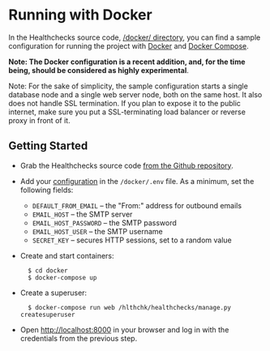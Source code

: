 # Running with Docker

In the Healthchecks source code, [/docker/ directory](https://github.com/healthchecks/healthchecks/tree/master/docker),
you can find a sample configuration for running the project with
[Docker](https://www.docker.com) and [Docker Compose](https://docs.docker.com/compose/).

**Note: The Docker configuration is a recent addition, and, for the time being,
should be considered as highly experimental**.

Note: For the sake of simplicity, the sample configuration starts a single database
node and a single web server node, both on the same host. It also does not handle SSL
termination. If you plan to expose it to the public internet, make sure you put a
SSL-terminating load balancer or reverse proxy in front of it.

## Getting Started

* Grab the Healthchecks source code
  [from the Github repository](https://github.com/healthchecks/healthchecks).
* Add your [configuration](../self_hosted_configuration/) in the `/docker/.env` file.
  As a minimum, set the following fields:
    * `DEFAULT_FROM_EMAIL` – the "From:" address for outbound emails
    * `EMAIL_HOST` – the SMTP server
    * `EMAIL_HOST_PASSWORD` – the SMTP password
    * `EMAIL_HOST_USER` – the SMTP username
    * `SECRET_KEY` – secures HTTP sessions, set to a random value
* Create and start containers:

        $ cd docker
        $ docker-compose up

* Create a superuser:

        $ docker-compose run web /hlthchk/healthchecks/manage.py createsuperuser

* Open [http://localhost:8000](http://localhost:8000) in your browser and log in with
  the credentials from the previous step.
